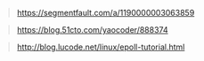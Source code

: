 > https://segmentfault.com/a/1190000003063859

> https://blog.51cto.com/yaocoder/888374

> http://blog.lucode.net/linux/epoll-tutorial.html
